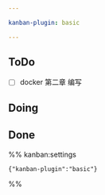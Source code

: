 ```yaml
---

kanban-plugin: basic

---
```


## ToDo

- [ ] docker 第二章 编写


## Doing



## Done





%% kanban:settings
```
{"kanban-plugin":"basic"}
```
%%
